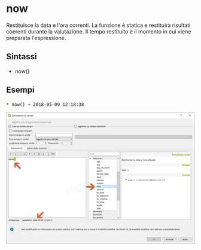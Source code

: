 # now

Restituisce la data e l'ora correnti. La funzione è statica e restituirà risultati coerenti durante la valutazione. Il tempo restituito è il momento in cui viene preparata l'espressione.

## Sintassi

* now()

## Esempi
```
* now() → 2018-05-09 12:18:38
```

![](/img/data_e_ora/now1.png)
